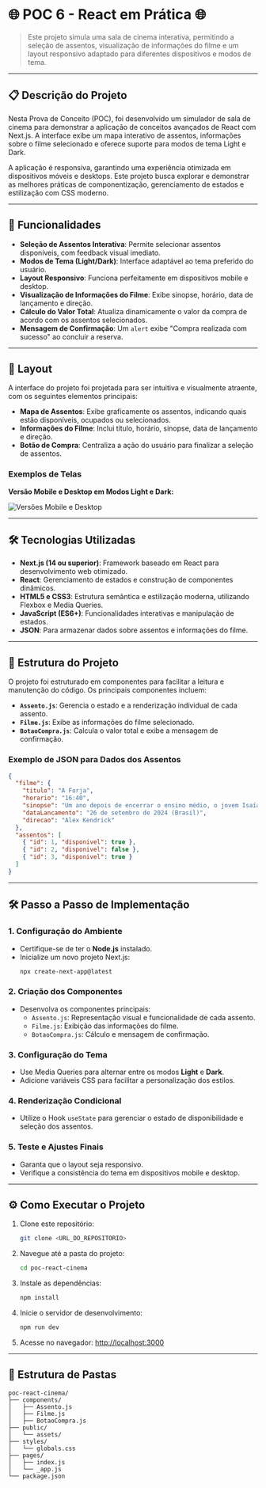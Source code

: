 # 🌐 POC 6 - React em Prática 🌐

> Este projeto simula uma sala de cinema interativa, permitindo a seleção de assentos, visualização de informações do filme e um layout responsivo adaptado para diferentes dispositivos e modos de tema.

---

## 📋 Descrição do Projeto

Nesta Prova de Conceito (POC), foi desenvolvido um simulador de sala de cinema para demonstrar a aplicação de conceitos avançados de React com Next.js. A interface exibe um mapa interativo de assentos, informações sobre o filme selecionado e oferece suporte para modos de tema Light e Dark.

A aplicação é responsiva, garantindo uma experiência otimizada em dispositivos móveis e desktops. Este projeto busca explorar e demonstrar as melhores práticas de componentização, gerenciamento de estados e estilização com CSS moderno.

---

## 🚀 Funcionalidades

- **Seleção de Assentos Interativa**: Permite selecionar assentos disponíveis, com feedback visual imediato.
- **Modos de Tema (Light/Dark)**: Interface adaptável ao tema preferido do usuário.
- **Layout Responsivo**: Funciona perfeitamente em dispositivos mobile e desktop.
- **Visualização de Informações do Filme**: Exibe sinopse, horário, data de lançamento e direção.
- **Cálculo do Valor Total**: Atualiza dinamicamente o valor da compra de acordo com os assentos selecionados.
- **Mensagem de Confirmação**: Um `alert` exibe "Compra realizada com sucesso" ao concluir a reserva.

---

## 🎨 Layout

A interface do projeto foi projetada para ser intuitiva e visualmente atraente, com os seguintes elementos principais:

- **Mapa de Assentos**: Exibe graficamente os assentos, indicando quais estão disponíveis, ocupados ou selecionados.
- **Informações do Filme**: Inclui título, horário, sinopse, data de lançamento e direção.
- **Botão de Compra**: Centraliza a ação do usuário para finalizar a seleção de assentos.

### Exemplos de Telas

**Versão Mobile e Desktop em Modos Light e Dark:**

![Versões Mobile e Desktop](https://github.com/user-attachments/sample-mobile-desktop.png)

---

## 🛠️ Tecnologias Utilizadas

- **Next.js (14 ou superior)**: Framework baseado em React para desenvolvimento web otimizado.
- **React**: Gerenciamento de estados e construção de componentes dinâmicos.
- **HTML5 e CSS3**: Estrutura semântica e estilização moderna, utilizando Flexbox e Media Queries.
- **JavaScript (ES6+)**: Funcionalidades interativas e manipulação de estados.
- **JSON**: Para armazenar dados sobre assentos e informações do filme.

---

## 📄 Estrutura do Projeto

O projeto foi estruturado em componentes para facilitar a leitura e manutenção do código. Os principais componentes incluem:

- **`Assento.js`**: Gerencia o estado e a renderização individual de cada assento.
- **`Filme.js`**: Exibe as informações do filme selecionado.
- **`BotaoCompra.js`**: Calcula o valor total e exibe a mensagem de confirmação.

### Exemplo de JSON para Dados dos Assentos

```json
{
  "filme": {
    "titulo": "A Forja",
    "horario": "16:40",
    "sinopse": "Um ano depois de encerrar o ensino médio, o jovem Isaías Wright tenta...",
    "dataLancamento": "26 de setembro de 2024 (Brasil)",
    "direcao": "Alex Kendrick"
  },
  "assentos": [
    { "id": 1, "disponivel": true },
    { "id": 2, "disponivel": false },
    { "id": 3, "disponivel": true }
  ]
}
```

---

## 🛠️ Passo a Passo de Implementação

### 1. Configuração do Ambiente

- Certifique-se de ter o **Node.js** instalado.
- Inicialize um novo projeto Next.js:
  ```bash
  npx create-next-app@latest
  ```

### 2. Criação dos Componentes

- Desenvolva os componentes principais:
  - `Assento.js`: Representação visual e funcionalidade de cada assento.
  - `Filme.js`: Exibição das informações do filme.
  - `BotaoCompra.js`: Cálculo e mensagem de confirmação.

### 3. Configuração do Tema

- Use Media Queries para alternar entre os modos **Light** e **Dark**.
- Adicione variáveis CSS para facilitar a personalização dos estilos.

### 4. Renderização Condicional

- Utilize o Hook `useState` para gerenciar o estado de disponibilidade e seleção dos assentos.

### 5. Teste e Ajustes Finais

- Garanta que o layout seja responsivo.
- Verifique a consistência do tema em dispositivos mobile e desktop.

---

## ⚙️ Como Executar o Projeto

1. Clone este repositório:
   ```bash
   git clone <URL_DO_REPOSITORIO>
   ```
2. Navegue até a pasta do projeto:
   ```bash
   cd poc-react-cinema
   ```
3. Instale as dependências:
   ```bash
   npm install
   ```
4. Inicie o servidor de desenvolvimento:
   ```bash
   npm run dev
   ```
5. Acesse no navegador: [http://localhost:3000](http://localhost:3000)

---

## 📂 Estrutura de Pastas

```plaintext
poc-react-cinema/
├── components/
│   ├── Assento.js
│   ├── Filme.js
│   ├── BotaoCompra.js
├── public/
│   └── assets/
├── styles/
│   └── globals.css
├── pages/
│   ├── index.js
│   └── _app.js
└── package.json
```

